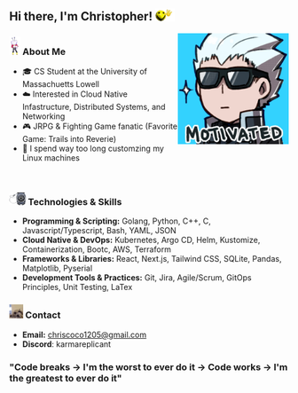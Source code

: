 <h2>Hi there, I'm Christopher! <img src="./funnywave.gif" width="35"></h2>

<img align="right" width=200px alt="Unicorn" src="./motivated.webp"/>

<h3><img src="./tenna.webp" width="20"> About Me</h3>

-  🎓 CS Student at the University of Massachuetts Lowell
-  ☁️ Interested in Cloud Native Infastructure, Distributed Systems, and Networking
-  🎮 JRPG & Fighting Game fanatic (Favorite Game: Trails into Reverie)
-  🐧 I spend way too long customzing my Linux machines

<br>

<h3><img src="./orbment.webp" width="30"> Technologies & Skills</h3>

- **Programming & Scripting:** Golang, Python, C++, C, Javascript/Typescript, Bash, YAML, JSON
- **Cloud Native & DevOps:** Kubernetes, Argo CD, Helm, Kustomize, Containerization, Bootc, AWS, Terraform
- **Frameworks & Libraries:** React, Next.js, Tailwind CSS, SQLite, Pandas, Matplotlib, Pyserial
- **Development Tools & Practices:** Git, Jira, Agile/Scrum, GitOps Principles, Unit Testing, LaTex

<h3><img src="./dog-call.gif" width="25"> Contact</h3>

- **Email:** chriscoco1205@gmail.com
- **Discord**: karmareplicant

### "Code breaks -> I'm the worst to ever do it -> Code works -> I'm the greatest to ever do it" 


<!---
cjcocokrisp/cjcocokrisp is a ✨ special ✨ repository because its `README.md` (this file) appears on your GitHub profile.
You can click the Preview link to take a look at your changes.
--->
